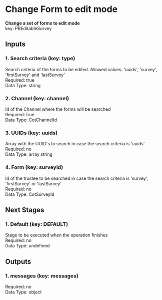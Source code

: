 # Change Form to edit mode  
**Change a set of forms to edit mode**  
key: PBEditableSurvey  
## Inputs  
### 1. Search criteria (key: type)  
Search criteria of the forms to be edited. Allowed values: 'uuids', 'survey', 'firstSurvey' and 'lastSurvey'  
Required: true  
Data Type: string   
### 2. Channel (key: channel)  
Id of the Channel where the forms will be searched  
Required: true  
Data Type: CotChannelId   
### 3. UUIDs (key: uuids)  
Array with the UUID's to search in case the search criteria is 'uuids'  
Required: no  
Data Type: array string  
### 4. Form (key: surveyId)  
Id of the trustee to be searched in case the search criteria is 'survey', 'firstSurvey' or 'lastSurvey'  
Required: no  
Data Type: CotSurveyId   
## Next Stages  
### 1. Default (key: DEFAULT)  
Stage to be executed when the operation finishes  
Required: no  
Data Type: undefined   
## Outputs  
### 1. messages (key: messages)  
  
Required: no  
Data Type: object 